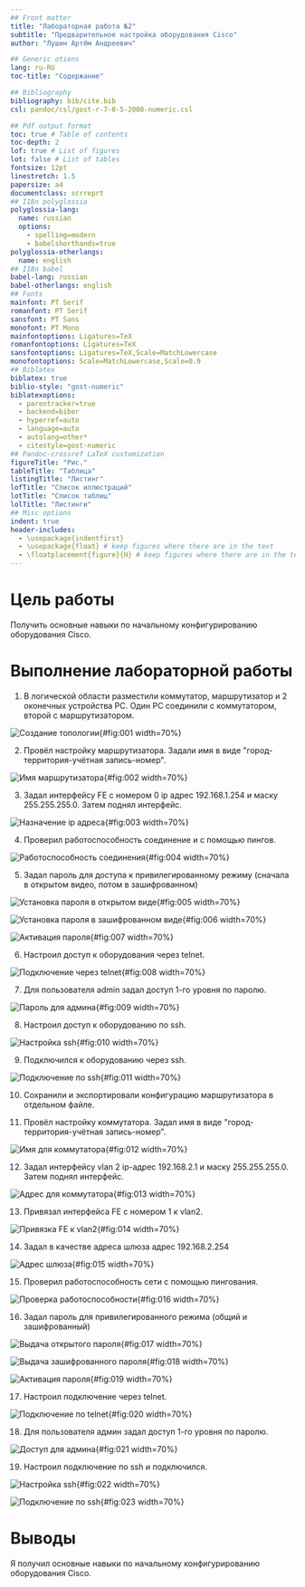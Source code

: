 ```yaml
---
## Front matter
title: "Лабораторная работа №2"
subtitle: "Предварительное настройка оборудования Cisco"
author: "Лушин Артём Андреевич"

## Generic otions
lang: ru-RU
toc-title: "Содержание"

## Bibliography
bibliography: bib/cite.bib
csl: pandoc/csl/gost-r-7-0-5-2008-numeric.csl

## Pdf output format
toc: true # Table of contents
toc-depth: 2
lof: true # List of figures
lot: false # List of tables
fontsize: 12pt
linestretch: 1.5
papersize: a4
documentclass: scrreprt
## I18n polyglossia
polyglossia-lang:
  name: russian
  options:
	- spelling=modern
	- babelshorthands=true
polyglossia-otherlangs:
  name: english
## I18n babel
babel-lang: russian
babel-otherlangs: english
## Fonts
mainfont: PT Serif
romanfont: PT Serif
sansfont: PT Sans
monofont: PT Mono
mainfontoptions: Ligatures=TeX
romanfontoptions: Ligatures=TeX
sansfontoptions: Ligatures=TeX,Scale=MatchLowercase
monofontoptions: Scale=MatchLowercase,Scale=0.9
## Biblatex
biblatex: true
biblio-style: "gost-numeric"
biblatexoptions:
  - parentracker=true
  - backend=biber
  - hyperref=auto
  - language=auto
  - autolang=other*
  - citestyle=gost-numeric
## Pandoc-crossref LaTeX customization
figureTitle: "Рис."
tableTitle: "Таблица"
listingTitle: "Листинг"
lofTitle: "Список иллюстраций"
lotTitle: "Список таблиц"
lolTitle: "Листинги"
## Misc options
indent: true
header-includes:
  - \usepackage{indentfirst}
  - \usepackage{float} # keep figures where there are in the text
  - \floatplacement{figure}{H} # keep figures where there are in the text
---
```


# Цель работы

Получить основные навыки по начальному конфигурированию оборудования Cisco.

# Выполнение лабораторной работы

1) В логической области разместили коммутатор, маршрутизатор и 2 оконечных устройства РС. Один РС соединили с коммутатором, второй с маршрутизатором.

![Создание топологии](/home/aalushin1/lab2/report/image/1.png){#fig:001 width=70%}

2) Провёл настройку маршрутизатора. Задали имя в виде "город-территория-учётная запись-номер".

![Имя маршрутизатора](/home/aalushin1/lab2/report/image/2.png){#fig:002 width=70%}

3) Задал интерфейсу FE с номером 0 ip адрес 192.168.1.254 и маску 255.255.255.0. Затем поднял интерфейс.

![Назначение ip адреса](/home/aalushin1/lab2/report/image/3.png){#fig:003 width=70%}

4) Проверил работоспособность соединение и с помощью пингов.

![Работоспособность соединения](/home/aalushin1/lab2/report/image/4.png){#fig:004 width=70%}

5) Задал пароль для доступа к привилегированному режиму (сначала в открытом видео, потом в зашифрованном)

![Установка пароля в открытом виде](/home/aalushin1/lab2/report/image/5.png){#fig:005 width=70%}

![Установка пароля в зашифрованном виде](/home/aalushin1/lab2/report/image/6.png){#fig:006 width=70%}

![Активация пароля](/home/aalushin1/lab2/report/image/7.png){#fig:007 width=70%}

6) Настроил доступ к оборудования через telnet. 

![Подключение через telnet](/home/aalushin1/lab2/report/image/8.png){#fig:008 width=70%}

7) Для пользователя admin задал доступ 1-го уровня по паролю.

![Пароль для админа](/home/aalushin1/lab2/report/image/9.png){#fig:009 width=70%}

8) Настроил доступ к оборудованию по ssh.

![Настройка ssh](/home/aalushin1/lab2/report/image/10.png){#fig:010 width=70%}

9) Подключился к оборудованию через ssh.

![Подключение по ssh](/home/aalushin1/lab2/report/image/11.png){#fig:011 width=70%}

10) Сохранили и экспортировали конфигурацию маршрутизатора в отдельном файле.

11) Провёл настройку коммутатора. Задал имя в виде "город-территория-учётная запись-номер".

![Имя для коммутатора](/home/aalushin1/lab2/report/image/12.png){#fig:012 width=70%}

12) Задал интерфейсу vlan 2 ip-адрес 192.168.2.1 и маску 255.255.255.0. Затем поднял интерфейс. 

![Адрес для коммутатора](/home/aalushin1/lab2/report/image/13.png){#fig:013 width=70%}

13) Привязал интерфейса FE с номером 1 к vlan2.

![Привязка FE к vlan2](/home/aalushin1/lab2/report/image/14.png){#fig:014 width=70%}

14) Задал в качестве адреса шлюза адрес 192.168.2.254

![Адрес шлюза](/home/aalushin1/lab2/report/image/15.png){#fig:015 width=70%}

15) Проверил работоспособность сети с помощью пингования.

![Проверка работоспособности](/home/aalushin1/lab2/report/image/16.png){#fig:016 width=70%}

16) Задал пароль для привилегированного режима (общий и зашифрованный)

![Выдача открытого пароля](/home/aalushin1/lab2/report/image/17.png){#fig:017 width=70%}

![Выдача зашифрованного пароля](/home/aalushin1/lab2/report/image/18.png){#fig:018 width=70%}

![Активация пароля](/home/aalushin1/lab2/report/image/19.png){#fig:019 width=70%}

17) Настроил подключение через telnet. 

![Подключение по telnet](/home/aalushin1/lab2/report/image/20.png){#fig:020 width=70%}

18) Для пользователя админ задал доступ 1-го уровня по паролю.

![Доступ для админа](/home/aalushin1/lab2/report/image/21.png){#fig:021 width=70%}

19) Настроил подключение по ssh и подключился. 

![Настройка ssh](/home/aalushin1/lab2/report/image/22.png){#fig:022 width=70%}

![Подключение по ssh](/home/aalushin1/lab2/report/image/23.png){#fig:023 width=70%}

# Выводы

Я получил основные навыки по начальному конфигурированию оборудования Cisco.



















